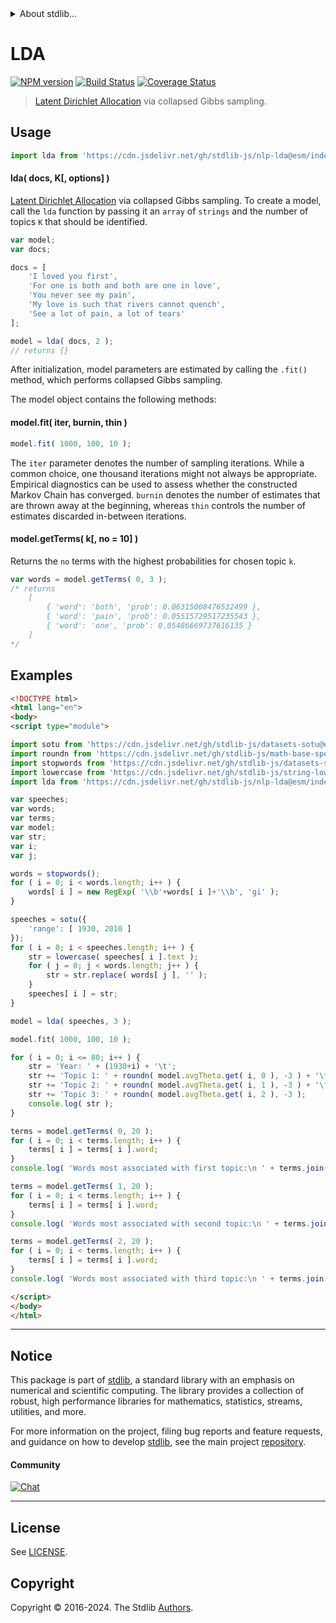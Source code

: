 <!--

@license Apache-2.0

Copyright (c) 2018 The Stdlib Authors.

Licensed under the Apache License, Version 2.0 (the "License");
you may not use this file except in compliance with the License.
You may obtain a copy of the License at

   http://www.apache.org/licenses/LICENSE-2.0

Unless required by applicable law or agreed to in writing, software
distributed under the License is distributed on an "AS IS" BASIS,
WITHOUT WARRANTIES OR CONDITIONS OF ANY KIND, either express or implied.
See the License for the specific language governing permissions and
limitations under the License.

-->


<details>
  <summary>
    About stdlib...
  </summary>
  <p>We believe in a future in which the web is a preferred environment for numerical computation. To help realize this future, we've built stdlib. stdlib is a standard library, with an emphasis on numerical and scientific computation, written in JavaScript (and C) for execution in browsers and in Node.js.</p>
  <p>The library is fully decomposable, being architected in such a way that you can swap out and mix and match APIs and functionality to cater to your exact preferences and use cases.</p>
  <p>When you use stdlib, you can be absolutely certain that you are using the most thorough, rigorous, well-written, studied, documented, tested, measured, and high-quality code out there.</p>
  <p>To join us in bringing numerical computing to the web, get started by checking us out on <a href="https://github.com/stdlib-js/stdlib">GitHub</a>, and please consider <a href="https://opencollective.com/stdlib">financially supporting stdlib</a>. We greatly appreciate your continued support!</p>
</details>

# LDA

[![NPM version][npm-image]][npm-url] [![Build Status][test-image]][test-url] [![Coverage Status][coverage-image]][coverage-url] <!-- [![dependencies][dependencies-image]][dependencies-url] -->

> [Latent Dirichlet Allocation][lda] via collapsed Gibbs sampling.

<section class="intro">

</section>

<!-- /.intro -->



<section class="usage">

## Usage

```javascript
import lda from 'https://cdn.jsdelivr.net/gh/stdlib-js/nlp-lda@esm/index.mjs';
```

#### lda( docs, K\[, options] )

[Latent Dirichlet Allocation][lda] via collapsed Gibbs sampling. To create a model, call the `lda` function by passing it an `array` of `strings` and the number of topics `K` that should be identified.

```javascript
var model;
var docs;

docs = [
    'I loved you first',
    'For one is both and both are one in love',
    'You never see my pain',
    'My love is such that rivers cannot quench',
    'See a lot of pain, a lot of tears'
];

model = lda( docs, 2 );
// returns {}
```

After initialization, model parameters are estimated by calling the `.fit()` method, which performs collapsed Gibbs sampling.

The model object contains the following methods:

#### model.fit( iter, burnin, thin )

<!-- run-disable -->

```javascript
model.fit( 1000, 100, 10 );
```

The `iter` parameter denotes the number of sampling iterations. While a common choice, one thousand iterations might not always be appropriate. Empirical diagnostics can be used to assess whether the constructed Markov Chain has converged. `burnin` denotes the number of estimates that are thrown away at the beginning, whereas `thin` controls the number of estimates discarded in-between iterations.

#### model.getTerms( k\[, no = 10] )

Returns the `no` terms with the highest probabilities for chosen topic `k`.

<!-- run-disable -->

```javascript
var words = model.getTerms( 0, 3 );
/* returns
    [
        { 'word': 'both', 'prob': 0.06315008476532499 },
        { 'word': 'pain', 'prob': 0.05515729517235543 },
        { 'word': 'one', 'prob': 0.05486669737616135 }
    ]
*/
```

</section>

<!-- /.usage -->

<section class="examples">

## Examples

<!-- eslint no-undef: "error" -->

```html
<!DOCTYPE html>
<html lang="en">
<body>
<script type="module">

import sotu from 'https://cdn.jsdelivr.net/gh/stdlib-js/datasets-sotu@esm/index.mjs';
import roundn from 'https://cdn.jsdelivr.net/gh/stdlib-js/math-base-special-roundn@esm/index.mjs';
import stopwords from 'https://cdn.jsdelivr.net/gh/stdlib-js/datasets-stopwords-en@esm/index.mjs';
import lowercase from 'https://cdn.jsdelivr.net/gh/stdlib-js/string-lowercase@esm/index.mjs';
import lda from 'https://cdn.jsdelivr.net/gh/stdlib-js/nlp-lda@esm/index.mjs';

var speeches;
var words;
var terms;
var model;
var str;
var i;
var j;

words = stopwords();
for ( i = 0; i < words.length; i++ ) {
    words[ i ] = new RegExp( '\\b'+words[ i ]+'\\b', 'gi' );
}

speeches = sotu({
    'range': [ 1930, 2010 ]
});
for ( i = 0; i < speeches.length; i++ ) {
    str = lowercase( speeches[ i ].text );
    for ( j = 0; j < words.length; j++ ) {
        str = str.replace( words[ j ], '' );
    }
    speeches[ i ] = str;
}

model = lda( speeches, 3 );

model.fit( 1000, 100, 10 );

for ( i = 0; i <= 80; i++ ) {
    str = 'Year: ' + (1930+i) + '\t';
    str += 'Topic 1: ' + roundn( model.avgTheta.get( i, 0 ), -3 ) + '\t';
    str += 'Topic 2: ' + roundn( model.avgTheta.get( i, 1 ), -3 ) + '\t';
    str += 'Topic 3: ' + roundn( model.avgTheta.get( i, 2 ), -3 );
    console.log( str );
}

terms = model.getTerms( 0, 20 );
for ( i = 0; i < terms.length; i++ ) {
    terms[ i ] = terms[ i ].word;
}
console.log( 'Words most associated with first topic:\n ' + terms.join( ', ' ) );

terms = model.getTerms( 1, 20 );
for ( i = 0; i < terms.length; i++ ) {
    terms[ i ] = terms[ i ].word;
}
console.log( 'Words most associated with second topic:\n ' + terms.join( ', ' ) );

terms = model.getTerms( 2, 20 );
for ( i = 0; i < terms.length; i++ ) {
    terms[ i ] = terms[ i ].word;
}
console.log( 'Words most associated with third topic:\n ' + terms.join( ', ' ) );

</script>
</body>
</html>
```

</section>

<!-- /.examples -->

<!-- Section for related `stdlib` packages. Do not manually edit this section, as it is automatically populated. -->

<section class="related">

</section>

<!-- /.related -->

<!-- Section for all links. Make sure to keep an empty line after the `section` element and another before the `/section` close. -->


<section class="main-repo" >

* * *

## Notice

This package is part of [stdlib][stdlib], a standard library with an emphasis on numerical and scientific computing. The library provides a collection of robust, high performance libraries for mathematics, statistics, streams, utilities, and more.

For more information on the project, filing bug reports and feature requests, and guidance on how to develop [stdlib][stdlib], see the main project [repository][stdlib].

#### Community

[![Chat][chat-image]][chat-url]

---

## License

See [LICENSE][stdlib-license].


## Copyright

Copyright &copy; 2016-2024. The Stdlib [Authors][stdlib-authors].

</section>

<!-- /.stdlib -->

<!-- Section for all links. Make sure to keep an empty line after the `section` element and another before the `/section` close. -->

<section class="links">

[npm-image]: http://img.shields.io/npm/v/@stdlib/nlp-lda.svg
[npm-url]: https://npmjs.org/package/@stdlib/nlp-lda

[test-image]: https://github.com/stdlib-js/nlp-lda/actions/workflows/test.yml/badge.svg?branch=v0.2.0
[test-url]: https://github.com/stdlib-js/nlp-lda/actions/workflows/test.yml?query=branch:v0.2.0

[coverage-image]: https://img.shields.io/codecov/c/github/stdlib-js/nlp-lda/main.svg
[coverage-url]: https://codecov.io/github/stdlib-js/nlp-lda?branch=main

<!--

[dependencies-image]: https://img.shields.io/david/stdlib-js/nlp-lda.svg
[dependencies-url]: https://david-dm.org/stdlib-js/nlp-lda/main

-->

[chat-image]: https://img.shields.io/gitter/room/stdlib-js/stdlib.svg
[chat-url]: https://app.gitter.im/#/room/#stdlib-js_stdlib:gitter.im

[stdlib]: https://github.com/stdlib-js/stdlib

[stdlib-authors]: https://github.com/stdlib-js/stdlib/graphs/contributors

[umd]: https://github.com/umdjs/umd
[es-module]: https://developer.mozilla.org/en-US/docs/Web/JavaScript/Guide/Modules

[deno-url]: https://github.com/stdlib-js/nlp-lda/tree/deno
[deno-readme]: https://github.com/stdlib-js/nlp-lda/blob/deno/README.md
[umd-url]: https://github.com/stdlib-js/nlp-lda/tree/umd
[umd-readme]: https://github.com/stdlib-js/nlp-lda/blob/umd/README.md
[esm-url]: https://github.com/stdlib-js/nlp-lda/tree/esm
[esm-readme]: https://github.com/stdlib-js/nlp-lda/blob/esm/README.md
[branches-url]: https://github.com/stdlib-js/nlp-lda/blob/main/branches.md

[stdlib-license]: https://raw.githubusercontent.com/stdlib-js/nlp-lda/main/LICENSE

[lda]: https://en.wikipedia.org/wiki/Latent_Dirichlet_allocation

</section>

<!-- /.links -->
